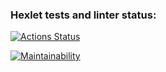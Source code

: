 ### Hexlet tests and linter status:
[![Actions Status](https://github.com/Cherund/python-project-49/actions/workflows/hexlet-check.yml/badge.svg)](https://github.com/Cherund/python-project-49/actions)

[![Maintainability](https://api.codeclimate.com/v1/badges/df95b9c570df11ee5a2e/maintainability)](https://codeclimate.com/github/Cherund/python-project-49/maintainability)
